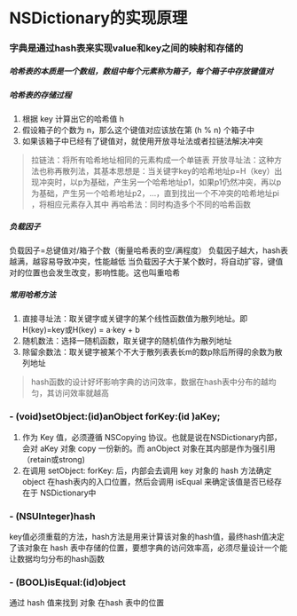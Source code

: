 # NSDictionary的实现原理
### 字典是通过hash表来实现value和key之间的映射和存储的
##### 哈希表的本质是一个数组，数组中每个元素称为箱子，每个箱子中存放键值对
##### 哈希表的存储过程
1. 根据 key 计算出它的哈希值 h
2. 假设箱子的个数为 n，那么这个键值对应该放在第 (h % n) 个箱子中
3. 如果该箱子中已经有了键值对，就使用开放寻址法或者拉链法解决冲突

> 拉链法：将所有哈希地址相同的元素构成一个单链表
> 开放寻址法：这种方法也称再散列法，其基本思想是：当关键字key的哈希地址p=H（key）出现冲突时，以p为基础，产生另一个哈希地址p1，如果p1仍然冲突，再以p为基础，产生另一个哈希地址p2，…，直到找出一个不冲突的哈希地址pi ，将相应元素存入其中
> 再哈希法：同时构造多个不同的哈希函数

##### 负载因子
负载因子=总键值对/箱子个数（衡量哈希表的空/满程度）
负载因子越大，hash表越满，越容易导致冲突，性能越低
当负载因子大于某个数时，将自动扩容，键值对的位置也会发生改变，影响性能。这也叫重哈希
##### 常用哈希方法
1. 直接寻址法：取关键字或关键字的某个线性函数值为散列地址。即H(key)=key或H(key) = a·key + b
2. 随机数法：选择一随机函数，取关键字的随机值作为散列地址
3. 除留余数法：取关键字被某个不大于散列表表长m的数p除后所得的余数为散列地址

> hash函数的设计好坏影响字典的访问效率，数据在hash表中分布的越均匀，其访问效率就越高

### - (void)setObject:(id)anObject forKey:(id <NSCopying>)aKey; 

1. 作为 Key 值，必须遵循 NSCopying 协议。也就是说在NSDictionary内部，会对 aKey 对象 copy 一份新的。而  anObject 对象在其内部是作为强引用（retain或strong)
2. 在调用 setObject: forKey:  后，内部会去调用 key 对象的 hash 方法确定 object 在hash表内的入口位置，然后会调用 isEqual 来确定该值是否已经存在于 NSDictionary中

### - (NSUInteger)hash
key值必须重载的方法，hash方法是用来计算该对象的hash值，最终hash值决定了该对象在 hash 表中存储的位置，要想字典的访问效率高，必须尽量设计一个能让数据均匀分布的hash函数

### - (BOOL)isEqual:(id)object
通过 hash 值来找到 对象 在hash 表中的位置


